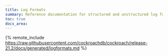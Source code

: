 ```yaml
---
title: Log Formats
summary: Reference documentation for structured and unstructured log formats.
toc: true
docs_area: 
---
```


{% remote_include https://raw.githubusercontent.com/cockroachdb/cockroach/release-21.2/docs/generated/logformats.md %}
